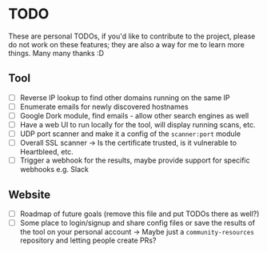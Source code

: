 # TODO

These are personal TODOs, if you'd like to contribute to the project, please do not work on these features; they are also a way for me to learn more things. Many many thanks :D

## Tool
- [ ] Reverse IP lookup to find other domains running on the same IP
- [ ] Enumerate emails for newly discovered hostnames
- [ ] Google Dork module, find emails - allow other search engines as well
- [ ] Have a web UI to run locally for the tool, will display running scans, etc.
- [ ] UDP port scanner and make it a config of the `scanner:port` module
- [ ] Overall SSL scanner -> Is the certificate trusted, is it vulnerable to Heartbleed, etc.
- [ ] Trigger a webhook for the results, maybe provide support for specific webhooks e.g. Slack

## Website
- [ ] Roadmap of future goals (remove this file and put TODOs there as well?)
- [ ] Some place to login/signup and share config files or save the results of the tool on your personal account -> Maybe just a `community-resources` repository and letting people create PRs?
